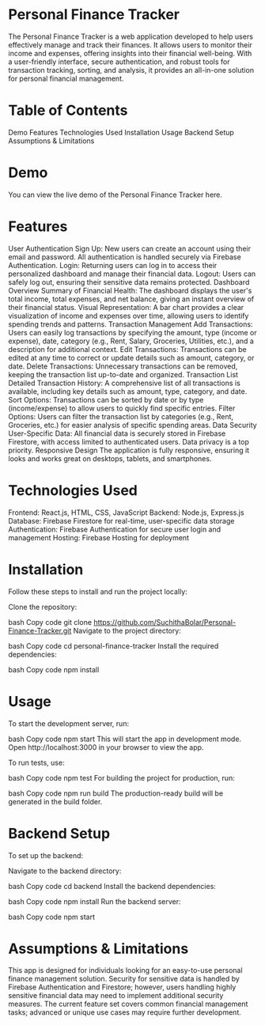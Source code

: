 # Personal Finance Tracker

The Personal Finance Tracker is a web application developed to help users effectively manage and track their finances. It allows users to monitor their income and expenses, offering insights into their financial well-being. With a user-friendly interface, secure authentication, and robust tools for transaction tracking, sorting, and analysis, it provides an all-in-one solution for personal financial management.

# Table of Contents

Demo
Features
Technologies Used
Installation
Usage
Backend Setup
Assumptions & Limitations

# Demo
You can view the live demo of the Personal Finance Tracker here.

# Features
User Authentication
Sign Up: New users can create an account using their email and password. All authentication is handled securely via Firebase Authentication.
Login: Returning users can log in to access their personalized dashboard and manage their financial data.
Logout: Users can safely log out, ensuring their sensitive data remains protected.
Dashboard Overview
Summary of Financial Health: The dashboard displays the user's total income, total expenses, and net balance, giving an instant overview of their financial status.
Visual Representation: A bar chart provides a clear visualization of income and expenses over time, allowing users to identify spending trends and patterns.
Transaction Management
Add Transactions: Users can easily log transactions by specifying the amount, type (income or expense), date, category (e.g., Rent, Salary, Groceries, Utilities, etc.), and a description for additional context.
Edit Transactions: Transactions can be edited at any time to correct or update details such as amount, category, or date.
Delete Transactions: Unnecessary transactions can be removed, keeping the transaction list up-to-date and organized.
Transaction List
Detailed Transaction History: A comprehensive list of all transactions is available, including key details such as amount, type, category, and date.
Sort Options: Transactions can be sorted by date or by type (income/expense) to allow users to quickly find specific entries.
Filter Options: Users can filter the transaction list by categories (e.g., Rent, Groceries, etc.) for easier analysis of specific spending areas.
Data Security
User-Specific Data: All financial data is securely stored in Firebase Firestore, with access limited to authenticated users. Data privacy is a top priority.
Responsive Design
The application is fully responsive, ensuring it looks and works great on desktops, tablets, and smartphones.

# Technologies Used
Frontend: React.js, HTML, CSS, JavaScript
Backend: Node.js, Express.js
Database: Firebase Firestore for real-time, user-specific data storage
Authentication: Firebase Authentication for secure user login and management
Hosting: Firebase Hosting for deployment

# Installation
Follow these steps to install and run the project locally:

Clone the repository:

bash
Copy code
git clone https://github.com/SuchithaBolar/Personal-Finance-Tracker.git
Navigate to the project directory:

bash
Copy code
cd personal-finance-tracker
Install the required dependencies:

bash
Copy code
npm install

# Usage
To start the development server, run:

bash
Copy code
npm start
This will start the app in development mode. Open http://localhost:3000 in your browser to view the app.

To run tests, use:

bash
Copy code
npm test
For building the project for production, run:

bash
Copy code
npm run build
The production-ready build will be generated in the build folder.

# Backend Setup
To set up the backend:

Navigate to the backend directory:

bash
Copy code
cd backend
Install the backend dependencies:

bash
Copy code
npm install
Run the backend server:

bash
Copy code
npm start

# Assumptions & Limitations
This app is designed for individuals looking for an easy-to-use personal finance management solution.
Security for sensitive data is handled by Firebase Authentication and Firestore; however, users handling highly sensitive financial data may need to implement additional security measures.
The current feature set covers common financial management tasks; advanced or unique use cases may require further development.
